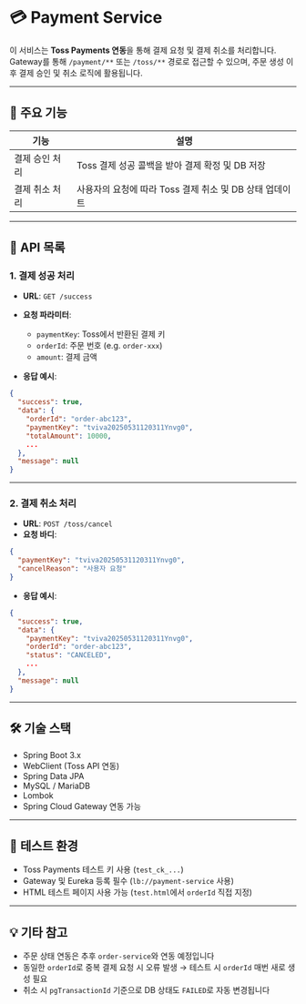 # 💳 Payment Service

이 서비스는 **Toss Payments 연동**을 통해 결제 요청 및 결제 취소를 처리합니다.  
Gateway를 통해 `/payment/**` 또는 `/toss/**` 경로로 접근할 수 있으며, 주문 생성 이후 결제 승인 및 취소 로직에 활용됩니다.

---

## 🔧 주요 기능

| 기능            | 설명                                           |
|-----------------|------------------------------------------------|
| 결제 승인 처리   | Toss 결제 성공 콜백을 받아 결제 확정 및 DB 저장 |
| 결제 취소 처리   | 사용자의 요청에 따라 Toss 결제 취소 및 DB 상태 업데이트 |

---

## 🔌 API 목록

### 1. 결제 성공 처리

- **URL**: `GET /success`
- **요청 파라미터**:
    - `paymentKey`: Toss에서 반환된 결제 키
    - `orderId`: 주문 번호 (e.g. `order-xxx`)
    - `amount`: 결제 금액

- **응답 예시**:
```json
{
  "success": true,
  "data": {
    "orderId": "order-abc123",
    "paymentKey": "tviva20250531120311Ynvg0",
    "totalAmount": 10000,
    ...
  },
  "message": null
}
```

---

### 2. 결제 취소 처리

- **URL**: `POST /toss/cancel`
- **요청 바디**:
```json
{
  "paymentKey": "tviva20250531120311Ynvg0",
  "cancelReason": "사용자 요청"
}
```

- **응답 예시**:
```json
{
  "success": true,
  "data": {
    "paymentKey": "tviva20250531120311Ynvg0",
    "orderId": "order-abc123",
    "status": "CANCELED",
    ...
  },
  "message": null
}
```

---

## 🛠 기술 스택

- Spring Boot 3.x
- WebClient (Toss API 연동)
- Spring Data JPA
- MySQL / MariaDB
- Lombok
- Spring Cloud Gateway 연동 가능

---

## 🧪 테스트 환경

- Toss Payments 테스트 키 사용 (`test_ck_...`)
- Gateway 및 Eureka 등록 필수 (`lb://payment-service` 사용)
- HTML 테스트 페이지 사용 가능 (`test.html`에서 `orderId` 직접 지정)

---

## 💡 기타 참고

- 주문 상태 연동은 추후 `order-service`와 연동 예정입니다
- 동일한 `orderId`로 중복 결제 요청 시 오류 발생 → 테스트 시 `orderId` 매번 새로 생성 필요
- 취소 시 `pgTransactionId` 기준으로 DB 상태도 `FAILED`로 자동 변경됩니다
